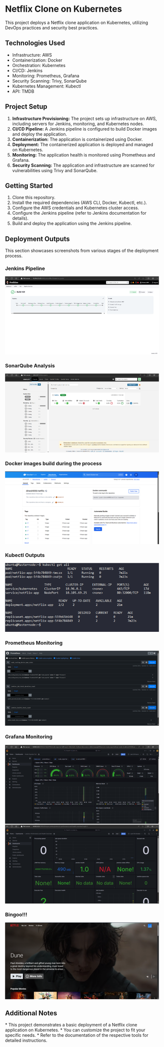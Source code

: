 <!DOCTYPE html>
<html lang="en">
<head>
  <meta charset="UTF-8">
  <meta name="viewport" content="width=device-width, initial-scale=1.0">
</head>
<body>
  <h1>Netflix Clone on Kubernetes</h1>
  <p>This project deploys a Netflix clone application on Kubernetes, utilizing DevOps practices and security best practices.</p>

  <h2>Technologies Used</h2>
  <ul>
    <li>Infrastructure: AWS</li>
    <li>Containerization: Docker</li>
    <li>Orchestration: Kubernetes</li>
    <li>CI/CD: Jenkins</li>
    <li>Monitoring: Prometheus, Grafana</li>
    <li>Security Scanning: Trivy, SonarQube</li>
    <li>Kubernetes Management: Kubectl</li>
    <li>API: TMDB</li>
  </ul>

  <h2>Project Setup</h2>
  <ol>
    <li><strong>Infrastructure Provisioning:</strong> The project sets up infrastructure on AWS, including servers for Jenkins, monitoring, and Kubernetes nodes.</li>
    <li><strong>CI/CD Pipeline:</strong> A Jenkins pipeline is configured to build Docker images and deploy the application.</li>
    <li><strong>Containerization:</strong> The application is containerized using Docker.</li>
    <li><strong>Deployment:</strong> The containerized application is deployed and managed on Kubernetes.</li>
    <li><strong>Monitoring:</strong> The application health is monitored using Prometheus and Grafana.</li>
    <li><strong>Security Scanning:</strong> The application and infrastructure are scanned for vulnerabilities using Trivy and SonarQube.</li>
  </ol>

  <h2>Getting Started</h2>
  <ol>
    <li>Clone this repository.</li>
    <li>Install the required dependencies (AWS CLI, Docker, Kubectl, etc.).</li>
    <li>Configure the AWS credentials and Kubernetes cluster access.</li>
    <li>Configure the Jenkins pipeline (refer to Jenkins documentation for details).</li>
    <li>Build and deploy the application using the Jenkins pipeline.</li>
  </ol>

  <h2>Deployment Outputs</h2>
  <p>This section showcases screenshots from various stages of the deployment process.</p>

  <section>
    <h3>Jenkins Pipeline</h3>
    <img src="images/Jenkins-pipeline.png" alt="Jenkins Pipeline - Stage 1">
  </section>

  <section>
    <h3>SonarQube Analysis</h3>
    <img src="images/Sonarqube.png" alt="SonarQube Code Quality Analysis">
  </section>

  <section>
    <h3>Docker images build during the process </h3>
    <img src="images/docker-images.png" alt="Kubectl - get all ">
  </section>
  
  <section>
    <h3>Kubectl Outputs</h3>
    <img src="images/K8s-deploy.png" alt="Kubectl - get all ">
  </section>
  
  <section>
    <h3>Prometheus Monitoring</h3>
    <img src="images/Prometheus.png" alt="Prometheus Monitoring Dashboard">
  </section>

<section>
  <h3>Grafana Monitoring</h3>
  <img src="images/node_exporter_Grafana.png" alt="Grafana Monitoring Dashboard">
  <img src="images/Jenkins_Grafana.png" alt="Grafana Monitoring Dashboard">

</section>

<section>
  <h3>Bingoo!!!</h3>
  <img src="images/final output.png" alt="Grafana Monitoring Dashboard">
</section>



  <h2>Additional Notes</h2>
  <p>
    * This project demonstrates a basic deployment of a Netflix clone application on Kubernetes.
    * You can customize the project to fit your specific needs.
    * Refer to the documentation of the respective tools for detailed instructions.
  </p>
</body>
</html>
